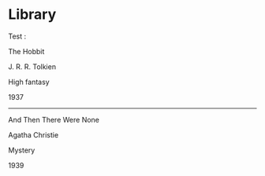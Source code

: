# Library


Test :


The Hobbit

J. R. R. Tolkien  

High fantasy

1937

________

And Then There Were None

Agatha Christie

Mystery

1939
